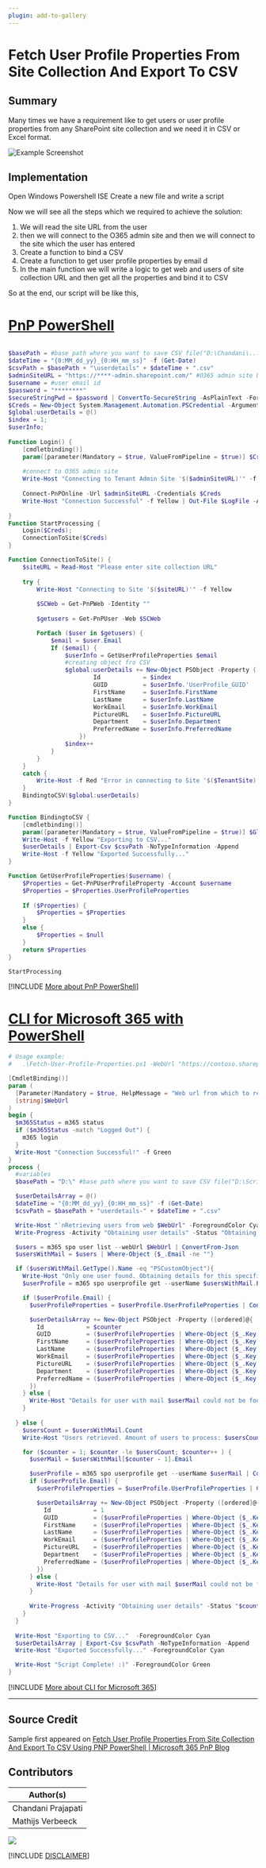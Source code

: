 ```yaml
---
plugin: add-to-gallery
---
```


# Fetch User Profile Properties From Site Collection And Export To CSV

## Summary

Many times we have a requirement like to get users or user profile properties from any SharePoint site collection and we need it in CSV or Excel format. 

![Example Screenshot](assets/example.png)

## Implementation
 
Open Windows Powershell ISE
Create a new file and write a script
 
Now we will see all the steps which we required to achieve the solution:

1. We will read the site URL from the user
2. then we will connect to the O365 admin site and then we will connect to the site which the user has entered
3. Create a function to bind a CSV
4. Create a function to get user profile properties by email d
5. In the main function we will write a logic to get web and users of site collection URL and then get all the properties and bind it to CSV

So at the end, our script will be like this,

# [PnP PowerShell](#tab/pnpps)

```powershell

$basePath = #base path where you want to save CSV file("D:\Chandani\...\")
$dateTime = "{0:MM_dd_yy}_{0:HH_mm_ss}" -f (Get-Date)
$csvPath = $basePath + "\userdetails" + $dateTime + ".csv"
$adminSiteURL = "https://****-admin.sharepoint.com/" #O365 admin site URL
$username = #user email id
$password = "********"
$secureStringPwd = $password | ConvertTo-SecureString -AsPlainText -Force 
$Creds = New-Object System.Management.Automation.PSCredential -ArgumentList $username, $secureStringPwd
$global:userDetails = @()
$index = 1;
$userInfo;
  
Function Login() {
    [cmdletbinding()]
    param([parameter(Mandatory = $true, ValueFromPipeline = $true)] $Creds)
 
    #connect to O365 admin site
    Write-Host "Connecting to Tenant Admin Site '$($adminSiteURL)'" -f Yellow | Out-File $LogFile -Append -Force
  
    Connect-PnPOnline -Url $adminSiteURL -Credentials $Creds
    Write-Host "Connection Successful" -f Yellow | Out-File $LogFile -Append -Force
   
}
Function StartProcessing {
    Login($Creds);
    ConnectionToSite($Creds)
}

Function ConnectionToSite() {
    $siteURL = Read-Host "Please enter site collection URL" 
  
    try {            
        Write-Host "Connecting to Site '$($siteURL)'" -f Yellow          
                              
        $SCWeb = Get-PnPWeb -Identity ""              
                                                     
        $getusers = Get-PnPUser -Web $SCWeb

        ForEach ($user in $getusers) { 
            $email = $user.Email
            If ($email) {
                $userInfo = GetUserProfileProperties $email        
                #creating object fro CSV
                $global:userDetails += New-Object PSObject -Property ([ordered]@{                   
                        Id            = $index
                        GUID          = $userInfo.'UserProfile_GUID'
                        FirstName     = $userInfo.FirstName
                        LastName      = $userInfo.LastName
                        WorkEmail     = $userInfo.WorkEmail 
                        PictureURL    = $userInfo.PictureURL    
                        Department    = $userInfo.Department
                        PreferredName = $userInfo.PreferredName                        
                    })
                $index++ 
            } 
        }                                                                
    }
    catch {
        Write-Host -f Red "Error in connecting to Site '$($TenantSite)'"                        
    }                                     
    BindingtoCSV($global:userDetails) 
}

Function BindingtoCSV {
    [cmdletbinding()]
    param([parameter(Mandatory = $true, ValueFromPipeline = $true)] $Global)   
    Write-Host -f Yellow "Exporting to CSV..."
    $userDetails | Export-Csv $csvPath -NoTypeInformation -Append
    Write-Host -f Yellow "Exported Successfully..."
}

Function GetUserProfileProperties($username) {
    $Properties = Get-PnPUserProfileProperty -Account $username
    $Properties = $Properties.UserProfileProperties
   
    If ($Properties) {
        $Properties = $Properties
    }
    else {
        $Properties = $null
    }
    return $Properties
}

StartProcessing

```

[!INCLUDE [More about PnP PowerShell](../../docfx/includes/MORE-PNPPS.md)]

# [CLI for Microsoft 365 with PowerShell](#tab/cli-m365-ps)

```powershell
# Usage example:
#   .\Fetch-User-Profile-Properties.ps1 -WebUrl "https://contoso.sharepoint.com/sites/Intranet"

[CmdletBinding()]
param (
  [Parameter(Mandatory = $true, HelpMessage = "Web url from which to retrieve the users, e.g. https://contoso.sharepoint.com/sites/Intranet")]
  [string]$WebUrl
)
begin {
  $m365Status = m365 status
  if ($m365Status -match "Logged Out") {
    m365 login
  }
  Write-Host "Connection Successful!" -f Green 
}
process {
  #variables
  $basePath = "D:\" #base path where you want to save CSV file("D:\Scripts\Output\...")

  $userDetailsArray = @()
  $dateTime = "{0:MM_dd_yy}_{0:HH_mm_ss}" -f (Get-Date)
  $csvPath = $basePath + "userdetails-" + $dateTime + ".csv"

  Write-Host "`nRetrieving users from web $WebUrl" -ForegroundColor Cyan
  Write-Progress -Activity "Obtaining user details" -Status "Obtaining users" -PercentComplete 0

  $users = m365 spo user list --webUrl $WebUrl | ConvertFrom-Json
  $usersWithMail = $users | Where-Object {$_.Email -ne ""}

  if ($usersWithMail.GetType().Name -eq "PSCustomObject"){
    Write-Host "Only one user found. Obtaining details for this specific user" -ForegroundColor Cyan
    $userProfile = m365 spo userprofile get --userName $usersWithMail.Email | ConvertFrom-Json

    if ($userProfile.Email) {
      $userProfileProperties = $userProfile.UserProfileProperties | ConvertFrom-Json

      $userDetailsArray += New-Object PSObject -Property ([ordered]@{                   
        Id            = $counter
        GUID          = ($userProfileProperties | Where-Object {$_.Key -eq 'UserProfile_GUID'}).Value
        FirstName     = ($userProfileProperties | Where-Object {$_.Key -eq 'FirstName'}).Value
        LastName      = ($userProfileProperties | Where-Object {$_.Key -eq 'LastName'}).Value
        WorkEmail     = ($userProfileProperties | Where-Object {$_.Key -eq 'WorkEmail'}).Value 
        PictureURL    = ($userProfileProperties | Where-Object {$_.Key -eq 'PictureURL'}).Value    
        Department    = ($userProfileProperties | Where-Object {$_.Key -eq 'Department'}).Value
        PreferredName = ($userProfileProperties | Where-Object {$_.Key -eq 'PreferredName'}).Value
      })
    } else {
      Write-Host "Details for user with mail $userMail could not be found! Possible causes are that the email address is linked to an external user or group email address." -ForegroundColor Red
    }
      
  } else {
    $usersCount = $usersWithMail.Count
    Write-Host "Users retrieved. Amount of users to process: $usersCount" -ForegroundColor Cyan

    for ($counter = 1; $counter -le $usersCount; $counter++ ) {    
      $userMail = $usersWithMail[$counter - 1].Email

      $userProfile = m365 spo userprofile get --userName $userMail | ConvertFrom-Json
      if ($userProfile.Email) {
        $userProfileProperties = $userProfile.UserProfileProperties | ConvertFrom-Json

        $userDetailsArray += New-Object PSObject -Property ([ordered]@{                   
          Id            = 1
          GUID          = ($userProfileProperties | Where-Object {$_.Key -eq 'UserProfile_GUID'}).Value
          FirstName     = ($userProfileProperties | Where-Object {$_.Key -eq 'FirstName'}).Value
          LastName      = ($userProfileProperties | Where-Object {$_.Key -eq 'LastName'}).Value
          WorkEmail     = ($userProfileProperties | Where-Object {$_.Key -eq 'WorkEmail'}).Value 
          PictureURL    = ($userProfileProperties | Where-Object {$_.Key -eq 'PictureURL'}).Value    
          Department    = ($userProfileProperties | Where-Object {$_.Key -eq 'Department'}).Value
          PreferredName = ($userProfileProperties | Where-Object {$_.Key -eq 'PreferredName'}).Value
        })
      } else {
        Write-Host "Details for user with mail $userMail could not be found! Possible causes are that the email address is linked to an external user or group email address." -ForegroundColor Red
      }
    
      Write-Progress -Activity "Obtaining user details" -Status "$counter/$usersCount users obtained, currently processing $userMail" -PercentComplete (($counter / $usersWithMail.Count) * 100)
    }
  }
  
  Write-Host "Exporting to CSV..."  -ForegroundColor Cyan
  $userDetailsArray | Export-Csv $csvPath -NoTypeInformation -Append
  Write-Host "Exported Successfully..." -ForegroundColor Cyan

  Write-Host "Script Complete! :)" -ForegroundColor Green
}
```
[!INCLUDE [More about CLI for Microsoft 365](../../docfx/includes/MORE-CLIM365.md)]
***

## Source Credit

Sample first appeared on [Fetch User Profile Properties From Site Collection And Export To CSV Using PNP PowerShell | Microsoft 365 PnP Blog](https://techcommunity.microsoft.com/t5/microsoft-365-pnp-blog/fetch-user-profile-properties-from-site-collection-and-export-to/ba-p/2232136)

## Contributors

| Author(s) |
|-----------|
| Chandani Prajapati |
| Mathijs Verbeeck |


<img src="https://m365-visitor-stats.azurewebsites.net/script-samples/scripts/template-script-submission?labelText=Visitors" class="img-visitor" aria-hidden="true" />


[!INCLUDE [DISCLAIMER](../../docfx/includes/DISCLAIMER.md)]
